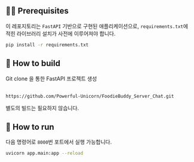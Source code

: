 
## 👩‍💻 Prerequisites
이 레포지토리는 `FastAPI` 기반으로 구현된 애플리케이션으로, `requirements.txt`에 적힌 라이브러리 설치가 사전에 이루어져야 합니다.
```bash
pip install -r requirements.txt
```

## 🔧 How to build
Git clone 을 통한 FastAPI 프로젝트 생성<br><br>
   ```
   https://github.com/Powerful-Unicorn/FoodieBuddy_Server_Chat.git
   ```
별도의 빌드는 필요하지 않습니다.

##  🚀 How to run
다음 명령어로 `8000`번 포트에서 실행 가능합니다.
```bash
uvicorn app.main:app --reload
```
